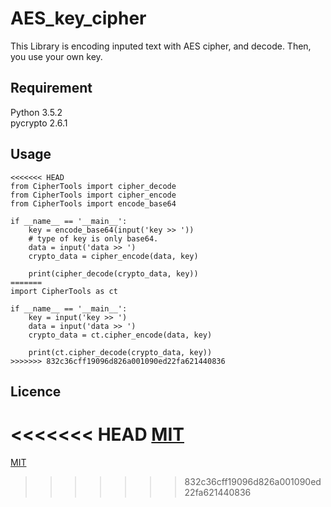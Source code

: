 # AES_key_cipher
This Library is encoding inputed text with AES cipher, and decode. Then, you use your own key.

## Requirement
Python 3.5.2  
pycrypto 2.6.1

## Usage
```
<<<<<<< HEAD
from CipherTools import cipher_decode
from CipherTools import cipher_encode
from CipherTools import encode_base64

if __name__ == '__main__':
    key = encode_base64(input('key >> '))
    # type of key is only base64.
    data = input('data >> ')
    crypto_data = cipher_encode(data, key)

    print(cipher_decode(crypto_data, key))
=======
import CipherTools as ct

if __name__ == '__main__':
    key = input('key >> ')
    data = input('data >> ')
    crypto_data = ct.cipher_encode(data, key)

    print(ct.cipher_decode(crypto_data, key))
>>>>>>> 832c36cff19096d826a001090ed22fa621440836

```

## Licence

<<<<<<< HEAD
[MIT](https://github.com/tcnksm/tool/blob/master/LICENCE)
=======
[MIT](https://github.com/yameholo/AES_key_cipher/blob/master/LICENSE.txt)
>>>>>>> 832c36cff19096d826a001090ed22fa621440836
